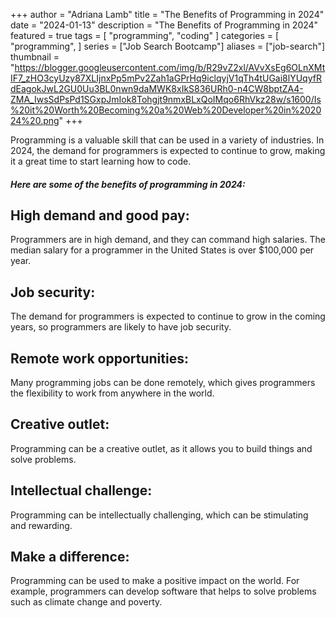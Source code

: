 +++
author = "Adriana Lamb"
title = "The Benefits of Programming in 2024"
date = "2024-01-13"
description = "The Benefits of Programming in 2024"
featured = true
tags = [
    "programming", 
    "coding"
]
categories = [
    "programming",
]
series = ["Job Search Bootcamp"]
aliases = ["job-search"]
thumbnail = "https://blogger.googleusercontent.com/img/b/R29vZ2xl/AVvXsEg6OLnXMtIF7_zHO3cyUzy87XLIjnxPp5mPv2Zah1aGPrHq9iclqyjV1qTh4tUGai8lYUqyfRdEagokJwL2GU0Uu3BL0nwn9daMWK8xIkS836URh0-n4CW8bptZA4-ZMA_IwsSdPsPd1SGxpJmIok8Tohgjt9nmxBLxQoIMqo6RhVkz28w/s1600/Is%20it%20Worth%20Becoming%20a%20Web%20Developer%20in%202024%20.png"
+++

Programming is a valuable skill that can be used in a variety of industries. In 2024, the demand for programmers is expected to continue to grow, making it a great time to start learning how to code.

##### Here are some of the benefits of programming in 2024:

## High demand and good pay: 
Programmers are in high demand, and they can command high salaries. The median salary for a programmer in the United States is over $100,000 per year.

## Job security: 
The demand for programmers is expected to continue to grow in the coming years, so programmers are likely to have job security.

## Remote work opportunities: 
Many programming jobs can be done remotely, which gives programmers the flexibility to work from anywhere in the world.

## Creative outlet: 
Programming can be a creative outlet, as it allows you to build things and solve problems.

## Intellectual challenge: 
Programming can be intellectually challenging, which can be stimulating and rewarding.

## Make a difference: 
Programming can be used to make a positive impact on the world. For example, programmers can develop software that helps to solve problems such as climate change and poverty.

